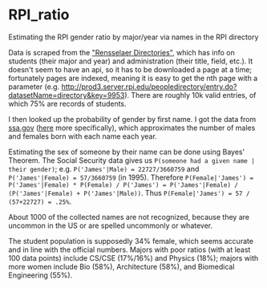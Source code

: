 # RPI_ratio
Estimating the RPI gender ratio by major/year via names in the RPI directory

Data is scraped from the ["Rensselaer Directories"](http://rpinfo.rpi.edu/directories.html), which has info on students (their major and year) and administration (their title, field, etc.). It doesn't seem to have an api, so it has to be downloaded a page at a time; fortunately pages are indexed, meaning it is easy to get the nth page with a parameter (e.g. http://prod3.server.rpi.edu/peopledirectory/entry.do?datasetName=directory&key=9953).
There are roughly 10k valid entries, of which 75% are records of students.

I then looked up the probability of gender by first name. I got the data from [ssa.gov](https://www.ssa.gov/) ([here](https://www.ssa.gov/oact/babynames/names.zip) more specifically), which approximates the number of males and females born with each name each year.

Estimating the sex of someone by their name can be done using Bayes' Theorem. The Social Security data gives us `P(someone had a given name | their gender)`; e.g. `P('James'|Male) = 22727/3660759` and `P('James'|Female) = 57/3660759` (in 1995). Therefore `P(Female|'James') = P('James'|Female) * P(Female) / P('James') = P('James'|Female) / (P('James'|Female) + P('James'|Male))`. Thus `P(Female|'James') = 57 / (57+22727) = .25%`. 

About 1000 of the collected names are not recognized, because they are uncommon in the US or are spelled uncommonly or whatever. 

The student population is supposedly 34% female, which seems accurate and in line with the official numbers.
Majors with poor ratios (with at least 100 data points) include CS/CSE (17%/16%) and Physics (18%); majors with more women include Bio (58%), Architecture (58%), and Biomedical Engineering (55%).  

